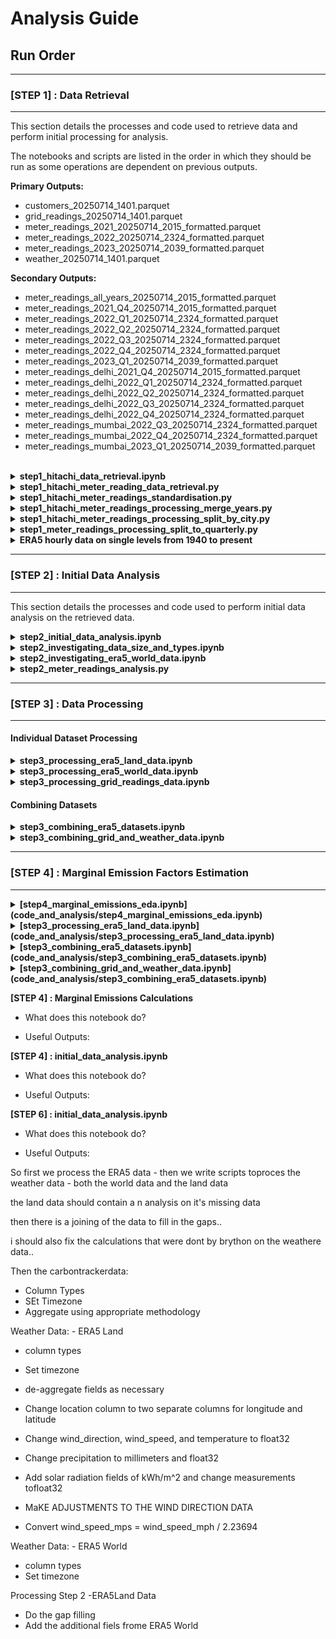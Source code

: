 # Analysis Guide

## Run Order

---

### [STEP 1] : Data Retrieval

---

This section details the processes and code used to retrieve data and perform initial processing for analysis.

The notebooks and scripts are listed in the order in which they should be run as some operations are dependent on previous outputs.

**Primary Outputs:**
- customers_20250714_1401.parquet
- grid_readings_20250714_1401.parquet
- meter_readings_2021_20250714_2015_formatted.parquet
- meter_readings_2022_20250714_2324_formatted.parquet
- meter_readings_2023_20250714_2039_formatted.parquet
- weather_20250714_1401.parquet


**Secondary Outputs:**
- meter_readings_all_years_20250714_2015_formatted.parquet
- meter_readings_2021_Q4_20250714_2015_formatted.parquet
- meter_readings_2022_Q1_20250714_2324_formatted.parquet
- meter_readings_2022_Q2_20250714_2324_formatted.parquet
- meter_readings_2022_Q3_20250714_2324_formatted.parquet
- meter_readings_2022_Q4_20250714_2324_formatted.parquet
- meter_readings_2023_Q1_20250714_2039_formatted.parquet
- meter_readings_delhi_2021_Q4_20250714_2015_formatted.parquet
- meter_readings_delhi_2022_Q1_20250714_2324_formatted.parquet
- meter_readings_delhi_2022_Q2_20250714_2324_formatted.parquet
- meter_readings_delhi_2022_Q3_20250714_2324_formatted.parquet
- meter_readings_delhi_2022_Q4_20250714_2324_formatted.parquet
- meter_readings_mumbai_2022_Q3_20250714_2324_formatted.parquet
- meter_readings_mumbai_2022_Q4_20250714_2324_formatted.parquet
- meter_readings_mumbai_2023_Q1_20250714_2039_formatted.parquet

<br>

<details>
<summary><strong>step1_hitachi_data_retrieval.ipynb</strong></summary>
<br>

- **Purpose:**
    - Investigates structure and contents of the 'hitachi' database.
    - Retrieves the ERA5-Land, Carbontracker.in, and customer id data from the Data Science Institute's Postgres 'hitachi' database.
- **Inputs:**
    - N/A
- **Outputs:**
    - weather_20250714_1401.parquet: data from the weather table, originally sourced from the ERA5-Land dataset.
    - grid_readings_20250714_1401.parquet: data from the grid_readings table, originally sourced from [carbontracker.in](https://carbontracker.in/).
    - customers_20250714_1401.parquet: data from the customers table containing customer ids and locations.
- **Notes:**
    - The meter readings data is **not** retrieved using this file due to the size of the data.  See the following hpc scripts for retrieval.
- [notebook](step1_hitachi_data_retrieval.ipynb)

<br>
</details>

<details>
<summary><strong>step1_hitachi_meter_reading_data_retrieval.py</strong></summary>
<br>

- **Purpose:**
    - Retrieve meter reading data for each year (2021-2023) from the 'hitachi' database and save as Parquet files.
- **Inputs:**
    - N/A
- **Outputs:**
    - meter_readings_2021_20250714_2015.parquet
    - meter_readings_2022_20250714_2324.parquet
    - meter_readings_2023_20250714_2039.parquet
- [script](scripts/step1_hitachi_meter_reading_data_retrieval.py)

<br>
</details>

<details>
<summary><strong>step1_hitachi_meter_readings_standardisation.py</strong></summary>
<br>

- **Purpose:**
    - Unify the datatypes of the meter readings data to ensure consistency and ease of analysis in later stages.
- **Inputs:**
    - meter_readings_2021_20250714_2015.parquet
    - meter_readings_2022_20250714_2324.parquet
    - meter_readings_2023_20250714_2039.parquet
- **Outputs:**
    - meter_readings_2021_20250714_2015_formatted.parquet
    - meter_readings_2022_20250714_2324_formatted.parquet
    - meter_readings_2023_20250714_2039_formatted.parquet
- [script](scripts/step1_hitachi_meter_readings_standardisation.py)

<br>
</details>

<details>
<summary><strong>step1_hitachi_meter_readings_processing_merge_years.py</strong></summary>
<br>

- **Purpose:**
    - Process yearly meter readings data and merge into a single file.
- **Inputs:**
    - meter_readings_2021_20250714_2015_formatted.parquet
    - meter_readings_2022_20250714_2324_formatted.parquet
    - meter_readings_2023_20250714_2039_formatted.parquet
- **Outputs:**
    - meter_readings_all_years_20250714_2015_formatted.parquet
- [script](scripts/step1_hitachi_meter_readings_processing_merge_years.py)

<br>
</details>

<details>
<summary><strong>step1_hitachi_meter_readings_processing_split_by_city.py</strong></summary>
<br>

- **Purpose:**
    - Process yearly meter readings data and split into different files based on city.
- **Inputs:**
    - meter_readings_2021_20250714_2015_formatted.parquet
    - meter_readings_2022_20250714_2324_formatted.parquet
    - meter_readings_2023_20250714_2039_formatted.parquet
- **Outputs:**
    - meter_readings_delhi_2021_20250714_2015_formatted.parquet
    - meter_readings_delhi_2022_20250714_2324_formatted.parquet
    - meter_readings_mumbai_2022_20250714_2324_formatted.parquet
    - meter_readings_mumbai_2023_20250714_2039_formatted.parquet
- [script](scripts/step1_hitachi_meter_readings_processing_split_by_city.py)

<br>
</details>

<details>
<summary><strong>step1_meter_readings_processing_split_to_quarterly.py</strong></summary>
<br>

- **Purpose:**
    - Process meter readings data split by year and city into quarterly files.
- **Inputs:**
    - meter_readings_2021_20250714_2015_formatted.parquet
    - meter_readings_2022_20250714_2324_formatted.parquet
    - meter_readings_2023_20250714_2039_formatted.parquet
    - meter_readings_delhi_2021_20250714_2015_formatted.parquet
    - meter_readings_delhi_2022_20250714_2324_formatted.parquet
    - meter_readings_mumbai_2022_20250714_2324_formatted.parquet
    - meter_readings_mumbai_2023_20250714_2039_formatted.parquet
- **Outputs:**
    - meter_readings_2021_Q4_20250714_2015_formatted.parquet
    - meter_readings_2022_Q1_20250714_2324_formatted.parquet
    - meter_readings_2022_Q2_20250714_2324_formatted.parquet
    - meter_readings_2022_Q3_20250714_2324_formatted.parquet
    - meter_readings_2022_Q4_20250714_2324_formatted.parquet
    - meter_readings_2023_Q1_20250714_2039_formatted.parquet
    - meter_readings_delhi_2021_Q4_20250714_2015_formatted.parquet
    - meter_readings_delhi_2022_Q1_20250714_2324_formatted.parquet
    - meter_readings_delhi_2022_Q2_20250714_2324_formatted.parquet
    - meter_readings_delhi_2022_Q3_20250714_2324_formatted.parquet
    - meter_readings_delhi_2022_Q4_20250714_2324_formatted.parquet
    - meter_readings_mumbai_2022_Q3_20250714_2324_formatted.parquet
    - meter_readings_mumbai_2022_Q4_20250714_2324_formatted.parquet
    - meter_readings_mumbai_2023_Q1_20250714_2039_formatted.parquet
- [script](scripts/step1_meter_readings_processing_split_to_quarterly.py)

<br>
</details>

<details>
<summary><strong>ERA5 hourly data on single levels from 1940 to present</strong></summary>
<br>

- **Link:** [Copernicus ERA5 Dataset](https://cds.climate.copernicus.eu/datasets/reanalysis-era5-single-levels?tab=overview)
- **Download Instructions:**
    - Variables:
        - 10m u-component of wind
        - 10m v-component of wind
        - 2m temperature
        - Total precipitation
        - Surface net solar radiation
        - Surface solar radiation downwards
        - High cloud cover
        - Medium cloud cover
        - Low cloud cover
        - Total cloud cover
    - Year: Individual requests for 2020-2025
    - Month, Day, Time: All available for the selected year
    - Geographical area:
        - Delhi: Latitude [26.000] to [30.000], Longitude [75.000] to [79.000]
        - Mumbai: Latitude [17.000] to [21.000], Longitude [70.000] to [74.000]
    - Data format: 'grib'
- **Outputs:**
    - Weather data for regions including Delhi and Mumbai spanning 2020-2025
        - 125ae282169904325e8bc153160be150.grib
        - 289f2aac241f8a158ff074a66682452e.grib
        - 554832a6209258041784298e5401a7ab.grib
        - 5aee58993569287064988fbc8ad385dd.grib
        - 5bcc58c42bdde8ce6b147b00099404bc.grib
        - ad36c26a5d6daae43c9aeab1747e078c.grib
        - b4eac1bff8a020500806be638e9d4ab9.grib
        - bc20f736fa82ab5167820d9116ab4859.grib
        - c8a985ffc4908e6597c4498ff596cbad.grib
        - d1313a3f750d6e7bd89dff34b112d8a8.grib
        - de87f0d77e8aeed868c68ac0daae3dc9.grib
        - e23fa435dfdf294eba51378e96410b31.grib

<br>
</details>

---

### [STEP 2] : Initial Data Analysis

---

This section details the processes and code used to perform initial data analysis on the retrieved data.

<details>
<summary><strong>step2_initial_data_analysis.ipynb</strong></summary>
<br>

- **Purpose:**
    - Perform initial data analysis on the customer, weather, grid and meter readings data pulled from the 'hitachi' database.
- **Inputs:**
    - customers_20250714_1401.parquet
    - grid_readings_20250714_1401.parquet
    - meter_readings_20250701_1318.parquet
    - meter_readings_2021_20250714_2015.parquet
    - meter_readings_2022_20250714_2324.parquet
    - meter_readings_2023_20250714_2039.parquet
    - meter_readings_2021_20250714_2015_formatted.parquet
    - meter_readings_2022_20250714_2324_formatted.parquet
    - meter_readings_2023_20250714_2039_formatted.parquet
    - meter_readings_delhi_2021_20250714_2015_formatted.parquet
    - meter_readings_delhi_2022_20250714_2324_formatted.parquet
    - meter_readings_mumbai_2022_20250714_2324_formatted.parquet
    - meter_readings_mumbai_2023_20250714_2039_formatted.parquet
    - weather_20250714_1401.parquet
- **Outputs:**
    - [images/delhi_customers_map.png](code_and_analysis/images/delhi_customers_map.png)
    - [images/mumbai_customers_map.png](code_and_analysis/images/mumbai_customers_map.png)
- [notebook](step2_initial_data_analysis.ipynb)

<br>
</details>

<details>
<summary><strong>step2_investigating_data_size_and_types.ipynb</strong></summary>
<br>

- **Purpose:**
    - Explore methods for reducing the overall size of data used in this project, as well as more efficient methods of operating on the data.
- **Inputs:**
    - customers_20250714_1401.parquet
    - grid_readings_20250714_1401.parquet
    - meter_readings_2021_20250714_2015.parquet
    - meter_readings_2022_20250714_2324.parquet
    - meter_readings_2023_20250714_2039.parquet
    - weather_20250714_1401.parquet
- **Outputs:**
    - N/A
- [notebook](step2_investigating_data_size_and_types.ipynb)

<br>
</details>

<details>
<summary><strong>step2_investigating_era5_world_data.ipynb</strong></summary>
<br>

- **Purpose:**
    - Investigate structure and contents of data retrieved from the ERA5 World dataset.
- **Inputs:**
    - 125ae282169904325e8bc153160be150.grib
    - 289f2aac241f8a158ff074a66682452e.grib
    - 554832a6209258041784298e5401a7ab.grib
    - 5aee58993569287064988fbc8ad385dd.grib
    - 5bcc58c42bdde8ce6b147b00099404bc.grib
    - ad36c26a5d6daae43c9aeab1747e078c.grib
    - b4eac1bff8a020500806be638e9d4ab9.grib
    - bc20f736fa82ab5167820d9116ab4859.grib
    - c8a985ffc4908e6597c4498ff596cbad.grib
    - d1313a3f750d6e7bd89dff34b112d8a8.grib
    - de87f0d77e8aeed868c68ac0daae3dc9.grib
    - e23fa435dfdf294eba51378e96410b31.grib
- **Outputs:**
    - N/A
- [notebook](step2_investigating_era5_world_data.ipynb)

<br>
</details>

<details>
<summary><strong>step2_meter_readings_analysis.py</strong></summary>
<br>

- **Purpose:**
    - Analyze meter readings data to extract insights and identify patterns.
- **Inputs:**
    - meter_readings_2021_20250714_2015_formatted.parquet
    - meter_readings_2022_20250714_2324_formatted.parquet
    - meter_readings_2023_20250714_2039_formatted.parquet
    - meter_readings_delhi_2021_20250714_2015_formatted.parquet
    - meter_readings_delhi_2022_20250714_2324_formatted.parquet
    - meter_readings_mumbai_2022_20250714_2324_formatted.parquet
    - meter_readings_mumbai_2023_20250714_2039_formatted.parquet
    - meter_readings_all_years_20250714_formatted.parquet
    - customers_20250714_1401.parquet
- **Outputs:** code_and_analysis/outputs
    1. Individual Files Stats CSV (one row per input file) with customer counts, half-hour totals (and hours/days equivalents), non-zero counts, and per-customer averages (overall and per city).
    2. A Bigfile Usage Stats CSV covering totals and per-customer usage for hour/week/month/year across scopes (all, Delhi, Mumbai, each year, city×year), using coverage-aware day fill to extrapolate missing days, and also reporting an annualized figure (weekly mean ×52).
    3. Per-customer distributions saved as CSVs plus histograms and boxplots for each scope/frequency.
    4. Monthly totals by city: a CSV per year and double-bar charts (Delhi vs Mumbai) for each month with data.
    5. Visuals/metrics: weekday vs weekend per-customer hour curves (line plot + CSV), zero-usage share, top-10% concentration of consumption, and city-scope peak-hour distribution (bar chart).
    6. A coverage table (half-hours present vs expected) per city-year,
    7. Distance analytics per city (nearest-neighbor and sampled pairwise stats) with two histograms and a distance stats CSV.
- [script](scripts/step2_meter_readings_analysis.py)

<br>
 </details>

---

### [STEP 3] : Data Processing

---

#### Individual Dataset Processing


<details>
<summary><strong>step3_processing_era5_land_data.ipynb</strong></summary>
<br>

- **Purpose:**
    - Process the era5 land data downloaded from the hitachi database, including dropping null locations, converting units, adjusting wind direction, adding longitude and latitude

- **Input:**
    - weather_20250714_1401.parquet
- **Output:**
    - weather_20250714_1401_processed.parquet
- [notebook](step3_processing_era5_land_data.ipynb)

<br>
</details>

<details>
<summary><strong>step3_processing_era5_world_data.ipynb</strong></summary>
<br>

- **Purpose:**
    - Process ERA5 World data for analysis and integration with other datasets. Includes converting grib to parquet files, aligning inconsistent time axes across variables, regridding to match the resolution of the ERA5 Land dataset (involves various interpolation methods), converting units.

- **Input:**
    - grib files in 'data/era5/grib_downloads' directory
        - 125ae282169904325e8bc153160be150.grib
        - 289f2aac241f8a158ff074a66682452e.grib
        - 554832a6209258041784298e5401a7ab.grib
        - 5aee58993569287064988fbc8ad385dd.grib
        - 5bcc58c42bdde8ce6b147b00099404bc.grib
        - ad36c26a5d6daae43c9aeab1747e078c.grib
        - b4eac1bff8a020500806be638e9d4ab9.grib
        - bc20f736fa82ab5167820d9116ab4859.grib
        - c8a985ffc4908e6597c4498ff596cbad.grib
        - d1313a3f750d6e7bd89dff34b112d8a8.grib
        - de87f0d77e8aeed868c68ac0daae3dc9.grib
        - e23fa435dfdf294eba51378e96410b31.grib

- **Output:**
    - era5_world_reanalysis_data_2020-2025.parquet

- [notebook](step3_processing_era5_world_data.ipynb)

<br>
</details>


<details>
<summary><strong>step3_processing_grid_readings_data.ipynb</strong></summary>
<br>

- **Purpose:**
    - Process grid readings data for analysis and integration with other datasets. Explores methods for filling gaps in the grid readings dataset. Uses linear interpolation for short gaps, average gradient of neighboring day data for longer gaps.

- **Input:**
    - grid_readings_20250714_1401.parquet

- **Output:**
    - grid_readings_20250714_1401_processed.parquet

- [notebook](step3_processing_grid_readings_data.ipynb)

<br>
 </details>



#### Combining Datasets

<details>
<summary><strong>step3_combining_era5_datasets.ipynb</strong></summary>
<br>

- **Purpose:**
    - Clean and Combine weather datasets
        - fill midnight gaps in ERA5 land with ERA5 World data
        - Fill consecutive gaps for instantaneous measurement variables outright
        - Deaccumulate the cumulative measurements from the land dataset, while avoiding gaps
        - Fill gaps present in now deaccumulated dataset with ERA5 World data
        - Add total cloud cover from ERA5 World data to the combined dataset

- **Input:**
    - weather_20250714_1401_processed.parquet
    - era5_world_reanalysis_data_2020-2025.parquet

- **Output:**
    - weather_data_combined_20250714_1401.parquet
- [notebook](step3_combining_weather_and_grid_data.ipynb)

<br>
 </details>

<details>
<summary><strong>step3_combining_grid_and_weather_data.ipynb</strong></summary>

- **Purpose:**
    - Clean and Combine weather and grid readings datasets so they can be used for generating marginal emission factors
        - Grid data processing includes
            - Aligning time scales so the time is the end of the interval for which data is recorded (mimic electricity data standards)
            - Aggregating to half-hourly intervals (to align with meter readings dataset)
                - Rates are averages, tons is summed
        - Weather data processing includes:
            - interpolating to 30 minutes intervals
                - midpoint average for instantaneous values (temperature, wind speed, cloud cover)
                - speed weighted circular midpoint average for wind direction
                - split into halves to conserve mass for precipitation
                - rate based split for solar to conserve energy, but capture quadratic trends

- **Inputs:**
    - weather_data_combined_20250714_1401.parquet
    - grid_readings_20250714_1401_processed.parquet

- **Output:**
    - weather_and_grid_data_half-hourly_20250714_1401.parquet

- [notebook](code_and_analysis/step3_combining_grid_and_weather_data.ipynb)

<br>
 </details>

---

### [STEP 4] : Marginal Emission Factors Estimation

---

<details>
<summary><strong>[step4_marginal_emissions_eda.ipynb](code_and_analysis/step4_marginal_emissions_eda.ipynb)</strong></summary>
<br>

- **Purpose:**

- **Inputs:**
    - weather_and_grid_data_half-hourly_20250714_1401.parquet

- **Outputs:**
    - marginal_emission_factors_20250714_1401.parquet

<br>
</details>

<details>
<summary><strong>[step3_processing_era5_land_data.ipynb](code_and_analysis/step3_processing_era5_land_data.ipynb)</strong></summary>
<br>

- **Purpose:**

- **Inputs:**

- **Outputs:**


<br>
 </details>

<details>
<summary><strong>[step3_combining_era5_datasets.ipynb](code_and_analysis/step3_combining_era5_datasets.ipynb)</strong></summary>
<br>

- **Purpose:**

- **Inputs:**

- **Outputs:**

<br>
</details>

<details>
<summary><strong>[step3_combining_grid_and_weather_data.ipynb](code_and_analysis/step3_combining_era5_datasets.ipynb)</strong></summary>
<br>

- **Purpose:**
    - Combine the Grid Readings with Cleaned Weather Data
    - Aggregate to half-hourly intervals

- **Inputs:**
    - weather_and_grid_data_half-hourly_20250714_1401.parquet
    - grid_readings_20250714_1401.parquet

- **Outputs:**
    - Primary output:
        - weather_and_grid_data_half-hourly_20250714_1401.parquet
    - Intermediate outputs:
        - grid_readings_20250714_1401_half_hourly.parquet
        - weather_20250714_1401_processed_clean_combined_half_hourly.parquet
        - weather_20250714_1401_processed_clean_combined_half_hourly_step2.parquet
        - weather_20250714_1401_processed_clean_combined_half_hourly_step2_trimmed.parquet
        - grid_readings_20250714_1401_trimmed.parquet

<br>
</details>

**[STEP 4] : Marginal Emissions Calculations**


* What does this notebook do?



* Useful Outputs:



**[STEP 4] : initial_data_analysis.ipynb**
* What does this notebook do?



* Useful Outputs:



**[STEP 6] : initial_data_analysis.ipynb**

* What does this notebook do?



* Useful Outputs:



So first we process the ERA5 data - then we write scripts toproces the weather data - both the world data and the land data

the land data should contain a n analysis on it's missing data


then there is a joining of the data to fill in the gaps..


i should also fix the calculations that were dont by brython on the weathere data..



Then the carbontrackerdata:
* Column Types
* SEt Timezone
* Aggregate using appropriate methodology



Weather Data: - ERA5 Land
* column types
* Set timezone
* de-aggregate fields as necessary
* Change location column to two separate columns for longitude and latitude
* Change wind_direction, wind_speed, and temperature to float32

* Change precipitation to millimeters and float32
* Add solar radiation fields of kWh/m^2 and change measurements tofloat32
* MaKE ADJUSTMENTS TO THE WIND DIRECTION DATA
* Convert wind_speed_mps = wind_speed_mph / 2.23694



Weather Data: - ERA5 World
* column types
* Set timezone


Processing Step 2 -ERA5Land Data
- Do the gap filling
- Add the additional fiels frome ERA5 World
